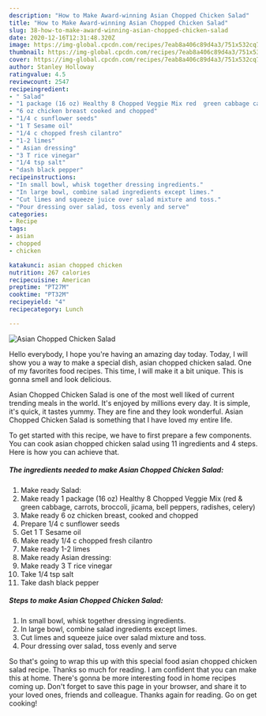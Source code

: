 ```yaml
---
description: "How to Make Award-winning Asian Chopped Chicken Salad"
title: "How to Make Award-winning Asian Chopped Chicken Salad"
slug: 38-how-to-make-award-winning-asian-chopped-chicken-salad
date: 2020-12-16T12:31:48.320Z
image: https://img-global.cpcdn.com/recipes/7eab8a406c89d4a3/751x532cq70/asian-chopped-chicken-salad-recipe-main-photo.jpg
thumbnail: https://img-global.cpcdn.com/recipes/7eab8a406c89d4a3/751x532cq70/asian-chopped-chicken-salad-recipe-main-photo.jpg
cover: https://img-global.cpcdn.com/recipes/7eab8a406c89d4a3/751x532cq70/asian-chopped-chicken-salad-recipe-main-photo.jpg
author: Stanley Holloway
ratingvalue: 4.5
reviewcount: 2547
recipeingredient:
- " Salad"
- "1 package (16 oz) Healthy 8 Chopped Veggie Mix red  green cabbage carrots broccoli jicama bell peppers radishes celery"
- "6 oz chicken breast cooked and chopped"
- "1/4 c sunflower seeds"
- "1 T Sesame oil"
- "1/4 c chopped fresh cilantro"
- "1-2 limes"
- " Asian dressing"
- "3 T rice vinegar"
- "1/4 tsp salt"
- "dash black pepper"
recipeinstructions:
- "In small bowl, whisk together dressing ingredients."
- "In large bowl, combine salad ingredients except limes."
- "Cut limes and squeeze juice over salad mixture and toss."
- "Pour dressing over salad, toss evenly and serve"
categories:
- Recipe
tags:
- asian
- chopped
- chicken

katakunci: asian chopped chicken 
nutrition: 267 calories
recipecuisine: American
preptime: "PT27M"
cooktime: "PT32M"
recipeyield: "4"
recipecategory: Lunch

---
```



![Asian Chopped Chicken Salad](https://img-global.cpcdn.com/recipes/7eab8a406c89d4a3/751x532cq70/asian-chopped-chicken-salad-recipe-main-photo.jpg)

Hello everybody, I hope you're having an amazing day today. Today, I will show you a way to make a special dish, asian chopped chicken salad. One of my favorites food recipes. This time, I will make it a bit unique. This is gonna smell and look delicious.



Asian Chopped Chicken Salad is one of the most well liked of current trending meals in the world. It's enjoyed by millions every day. It is simple, it's quick, it tastes yummy. They are fine and they look wonderful. Asian Chopped Chicken Salad is something that I have loved my entire life.


To get started with this recipe, we have to first prepare a few components. You can cook asian chopped chicken salad using 11 ingredients and 4 steps. Here is how you can achieve that.

<!--inarticleads1-->

##### The ingredients needed to make Asian Chopped Chicken Salad:

1. Make ready  Salad:
1. Make ready 1 package (16 oz) Healthy 8 Chopped Veggie Mix (red &amp; green cabbage, carrots, broccoli, jicama, bell peppers, radishes, celery)
1. Make ready 6 oz chicken breast, cooked and chopped
1. Prepare 1/4 c sunflower seeds
1. Get 1 T Sesame oil
1. Make ready 1/4 c chopped fresh cilantro
1. Make ready 1-2 limes
1. Make ready  Asian dressing:
1. Make ready 3 T rice vinegar
1. Take 1/4 tsp salt
1. Take dash black pepper




<!--inarticleads2-->

##### Steps to make Asian Chopped Chicken Salad:

1. In small bowl, whisk together dressing ingredients.
1. In large bowl, combine salad ingredients except limes.
1. Cut limes and squeeze juice over salad mixture and toss.
1. Pour dressing over salad, toss evenly and serve




So that's going to wrap this up with this special food asian chopped chicken salad recipe. Thanks so much for reading. I am confident that you can make this at home. There's gonna be more interesting food in home recipes coming up. Don't forget to save this page in your browser, and share it to your loved ones, friends and colleague. Thanks again for reading. Go on get cooking!
